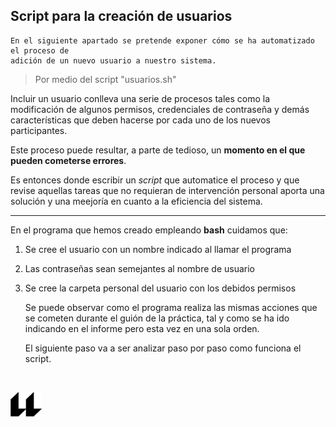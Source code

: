 ## Script para la creación de usuarios

    En el siguiente apartado se pretende exponer cómo se ha automatizado el proceso de
    adición de un nuevo usuario a nuestro sistema.
> Por medio del script "usuarios.sh"

Incluir un usuario conlleva una serie de procesos tales como la modificación de algunos 
permisos, credenciales de contraseña y demás características que deben hacerse por cada
uno de los nuevos participantes.

Este proceso puede resultar, a parte de tedioso, un **momento en el que pueden cometerse errores**. 

Es entonces donde escribir un *script* que automatice el proceso y que revise
aquellas tareas que no requieran de intervención personal aporta una solución y una meejoría 
en cuanto a la eficiencia del sistema.

***

En el programa que hemos creado empleando **bash** cuidamos que:
1. Se cree el usuario con un nombre indicado al llamar el programa
2. Las contraseñas sean semejantes al nombre de usuario
3. Se cree la carpeta personal del usuario con los debidos permisos

    Se puede observar como el programa realiza las mismas acciones que se cometen durante
    el guión de la práctica, tal y como se ha ido indicando en el informe pero esta vez en 
    una sola orden.

    El siguiente paso va a ser analizar paso por paso como funciona el script.


<br>

![logo](icono-ull-negro.png)